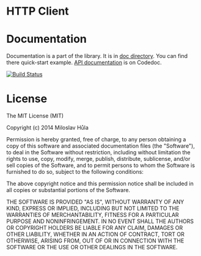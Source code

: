 HTTP Client
===========

# Documentation
Documentation is a part of the library. It is in [doc directory](doc/). You can find there quick-start example. [API documentation](https://codedoc.pub/bitbang/http/master/index.html) is on Codedoc.

[![Build Status](https://api.travis-ci.org/bitbang/http.svg?branch=master)](https://travis-ci.org/bitbang/http)

# License
The MIT License (MIT)

Copyright (c) 2014 Miloslav Hůla

Permission is hereby granted, free of charge, to any person obtaining a copy of this software and associated documentation files (the "Software"), to deal in the Software without restriction, including without limitation the rights to use, copy, modify, merge, publish, distribute, sublicense, and/or sell copies of the Software, and to permit persons to whom the Software is furnished to do so, subject to the following conditions:

The above copyright notice and this permission notice shall be included in all copies or substantial portions of the Software.

THE SOFTWARE IS PROVIDED "AS IS", WITHOUT WARRANTY OF ANY KIND, EXPRESS OR IMPLIED, INCLUDING BUT NOT LIMITED TO THE WARRANTIES OF MERCHANTABILITY, FITNESS FOR A PARTICULAR PURPOSE AND NONINFRINGEMENT. IN NO EVENT SHALL THE AUTHORS OR COPYRIGHT HOLDERS BE LIABLE FOR ANY CLAIM, DAMAGES OR OTHER LIABILITY, WHETHER IN AN ACTION OF CONTRACT, TORT OR OTHERWISE, ARISING FROM, OUT OF OR IN CONNECTION WITH THE SOFTWARE OR THE USE OR OTHER DEALINGS IN THE SOFTWARE.
